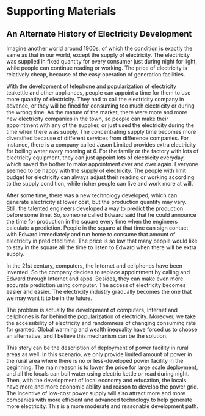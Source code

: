 
# Supporting Materials

## An Alternate History of Electricity Development

Imagine another world around 1900s, of which the condition is exactly the same as that in our world, except the supply of electricity. The electricity was supplied in fixed quantity for every consumer just during night for light, while people can continue reading or working. The price of electricity is relatively cheap, because of the easy operation of generation facilities.

With the development of telephone and popularization of electricity teakettle and other appliances, people can appoint a time for them to use more quantity of electricity. They had to call the electricity company in advance, or they will be fined for consuming too much electricity or during the wrong time. As the mature of the market, there were more and more new electricity companies in the town, so people can make their appointment with any of the supplier, or just used the electricity during the time when there was supply. The concentrating supply time becomes more diversified because of different services from difference companies. For instance, there is a company called Jason Limited provides extra electricity for boiling water every morning at 6. For the family or the factory with lots of electricity equipment, they can just appoint lots of electricity everyday, which saved the bother to make appointment over and over again. Everyone seemed to be happy with the supply of electricity. The people with limit budget for electricity can always adjust their reading or working according to the supply condition, while richer people can live and work more at will.

After some time, there was a new technology developed, which can generate electricity at lower cost, but the production quantity may vary. Still, the talented engineers developed a way to predict the production before some time. So, someone called Edward said that he could announce the time for production in the square every time when the engineers calculate a prediction. People in the square at that time can sign contact with Edward immediately and run home to consume that amount of electricity in predicted time. The price is so low that many people would like to stay in the square all the time to listen to Edward when there will be extra supply.

In the 21st century, computers, the Internet and cellphones have been invented. So the company decides to replace appointment by calling and Edward through Internet and apps. Besides, they can make even more accurate prediction using computer. The access of electricity becomes easier and easier. The electricity industry gradually becomes the one that we may want it to be in the future.

The problem is actually the development of computers, Internet and cellphones is far behind the popularization of electricity. Moreover, we take the accessibility of electricity and randomness of changing consuming rate for granted. Global warming and wealth inequality have forced us to choose an alternative, and I believe this mechanism can be the solution.

This story can be the description of deployment of power facility in rural areas as well. In this scenario, we only provide limited amount of power in the rural area where there is no or less-developed power facility in the beginning. The main reason is to lower the price for large scale deployment, and all the locals can boil water using electric kettle or read during night. Then, with the development of local economy and education, the locals have more and more economic ability and reason to develop the power grid. The incentive of low-cost power supply will also attract more and more companies with more efficient and advanced technology to help generate more electricity. This is a more moderate and reasonable development path.
